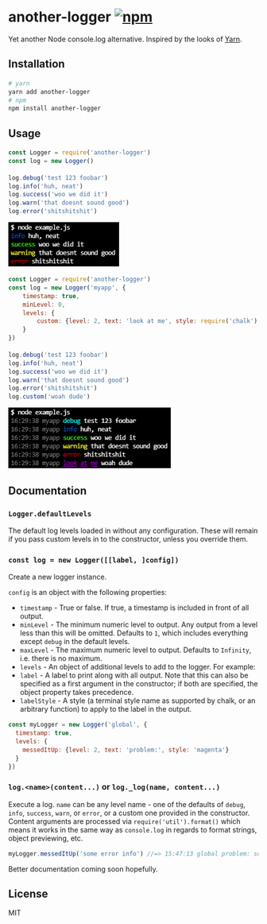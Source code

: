 # another-logger [![npm](https://img.shields.io/npm/v/another-logger.svg)](https://www.npmjs.com/package/another-logger)

Yet another Node console.log alternative. Inspired by the looks of [Yarn](https://yarnpkg.com/).

## Installation

```bash
# yarn
yarn add another-logger
# npm
npm install another-logger
```

## Usage

```js
const Logger = require('another-logger')
const log = new Logger()

log.debug('test 123 foobar')
log.info('huh, neat')
log.success('woo we did it')
log.warn('that doesnt sound good')
log.error('shitshitshit')
```

![Example screenshot 1](screenshots/example-1.png)

```js
const Logger = require('another-logger')
const log = new Logger('myapp', {
	timestamp: true,
	minLevel: 0,
	levels: {
		custom: {level: 2, text: 'look at me', style: require('chalk').underline.bold.magenta}
	}
})

log.debug('test 123 foobar')
log.info('huh, neat')
log.success('woo we did it')
log.warn('that doesnt sound good')
log.error('shitshitshit')
log.custom('woah dude')
```

![Example screenshot 2](screenshots/example-2.png)

## Documentation

### `Logger.defaultLevels`

The default log levels loaded in without any configuration. These will remain if you pass custom levels in to the constructor, unless you override them.

### `const log = new Logger([[label, ]config])`

Create a new logger instance.

`config` is an object with the following properties:

- `timestamp` - True or false. If true, a timestamp is included in front of all output.
- `minLevel` - The minimum numeric level to output. Any output from a level less than this will be omitted. Defaults to `1`, which includes everything except `debug` in the default levels.
- `maxLevel` - The maximum numeric level to output. Defaults to `Infinity`, i.e. there is no maximum.
- `levels` - An object of additional levels to add to the logger. For example:
- `label` - A label to print along with all output. Note that this can also be specified as a first argument in the constructor; if both are specified, the object property takes precedence.
- `labelStyle` - A style (a terminal style name as supported by chalk, or an arbitrary function) to apply to the label in the output.

```js
const myLogger = new Logger('global', {
  timestamp: true,
  levels: {
    messedItUp: {level: 2, text: 'problem:', style: 'magenta'}
  }
})
```

### `log.<name>(content...)` or `log._log(name, content...)`

Execute a log. `name` can be any level name - one of the defaults of `debug`, `info`, `success`, `warn`, or `error`, or a custom one provided in the constructor. Content arguments are processed via `require('util').format()` which means it works in the same way as `console.log` in regards to format strings, object previewing, etc.

```js
myLogger.messedItUp('some error info') //=> 15:47:13 global problem: some error info
```

Better documentation coming soon hopefully.

## License

MIT
